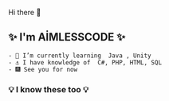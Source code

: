 Hi there 👋

## ✨ I'm AİMLESSCODE ✨

```
- 🌱 I’m currently learning  Java , Unity
- ⚓ I have knowledge of  C#, PHP, HTML, SQL 
- 🎆 See you for now 
```
###  💡 I know these too 💡
```


```

